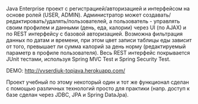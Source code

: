    Java Enterprise проект с регистрацией/авторизацией и интерфейсом на основе ролей (USER, ADMIN). Администратор может создавать/редактировать/удалять/пользователей, а пользователь - управлять своим профилем и данными (день, еда, калории) через UI (по AJAX) и по REST интерфейсу с базовой авторизацией. Возможна фильтрация данных по датам и времени, при этом цвет записи таблицы еды зависит от того, превышает ли сумма калорий за день норму (редактируемый параметр в профиле пользователя). Весь REST интерфейс покрывается JUnit тестами, используя Spring MVC Test и Spring Security Test.
   
   DEMO: http://vvserdiuk-topjava.herokuapp.com/
  
   Проект учебный по этому некоторый один и тот же функционал сделан с помощью различных технологий просто для практики (напр. доступ к базе сделан через JDBC, JPA и Spring DataJpa).

